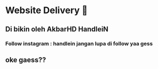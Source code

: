 # Website Delivery 🚚
## Di bikin oleh AkbarHD HandleiN
### Follow instagram : handlein jangan lupa di follow yaa gess
## oke gaess??



